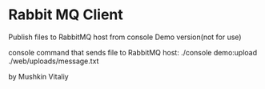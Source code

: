 
Rabbit MQ Client
============
Publish files to RabbitMQ host from console
Demo version(not for use)

console command that sends file to RabbitMQ host:
./console demo:upload ./web/uploads/message.txt

by Mushkin Vitaliy
